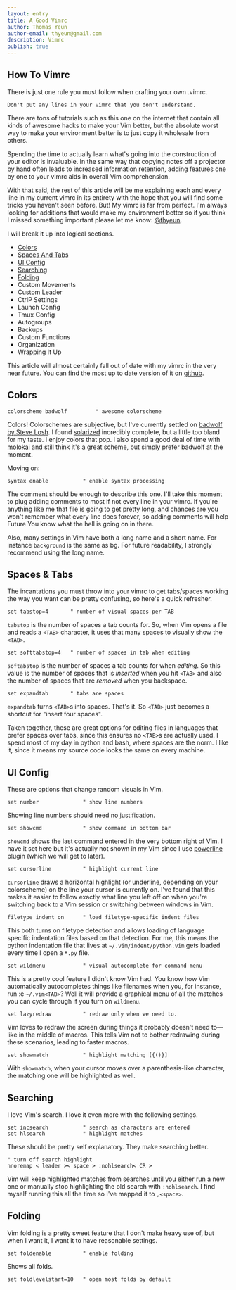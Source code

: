 ```yaml
---
layout: entry
title: A Good Vimrc
author: Thomas Yeun
author-email: thyeun@gmail.com
description: Vimrc
publish: true
---
```



## How To Vimrc

There is just one rule you must follow when crafting your own .vimrc.

<pre><code>Don't put any lines in your vimrc that you don't understand.
</code></pre>

There are tons of tutorials such as this one on the internet that contain all kinds of awesome hacks to make your Vim better, but the absolute worst way to make your environment better is to just copy it wholesale from others.

Spending the time to actually learn what's going into the construction of your editor is invaluable. In the same way that copying notes off a projector by hand often leads to increased information retention, adding features one by one to your vimrc aids in overall Vim comprehension.

With that said, the rest of this article will be me explaining each and every line in my current vimrc in its entirety with the hope that you will find some tricks you haven't seen before. But! My vimrc is far from perfect. I'm always looking for additions that would make my environment better so if you think I missed something important please let me know: [@thyeun](https://twitter.com/thyeun).

I will break it up into logical sections.

+ [Colors](http://thyeun.github.io/2020/01/29/A-Good-Vimrc.html#colors)
+ [Spaces And Tabs](http://thyeun.github.io/2020/01/29/A-Good-Vimrc.html#spaces)
+ [UI Config](http://thyeun.github.io/2020/01/29/A-Good-Vimrc.html#ui)
+ [Searching](http://thyeun.github.io/2020/01/29/A-Good-Vimrc.html#search)
+ [Folding](http://thyeun.github.io/2020/01/29/A-Good-Vimrc.html#fold)
+ Custom Movements
+ Custom Leader
+ CtrlP Settings
+ Launch Config
+ Tmux Config
+ Autogroups
+ Backups
+ Custom Functions
+ Organization
+ Wrapping It Up

This article will almost certainly fall out of date with my vimrc in the very near future. You can find the most up to date version of it on [github](https://github.com/thyeun/dotfiles/blob/master/.vimrc).

## Colors

<pre><code>colorscheme badwolf         " awesome colorscheme
</code></pre>

Colors! Colorschemes are subjective, but I've currently settled on [badwolf by Steve Losh](https://github.com/sjl/badwolf/). I found [solarized](https://github.com/altercation/Vim-colors-solarized.git) incredibly complete, but a little too bland for my taste. I enjoy colors that pop. I also spend a good deal of time with [molokai](https://github.com/tomasr/molokai.git) and still think it's a great scheme, but simply prefer badwolf at the moment.

Moving on:

<pre><code>syntax enable           " enable syntax processing
</code></pre>

The comment should be enough to describe this one. I'll take this moment to plug adding comments to most if not every line in your vimrc. If you're anything like me that file is going to get pretty long, and chances are you won't remember what every line does forever, so adding comments will help Future You know what the hell is going on in there.

Also, many settings in Vim have both a long name and a short name. For instance `background` is the same as bg. For future readability, I strongly recommend using the long name.

## Spaces & Tabs

The incantations you must throw into your vimrc to get tabs/spaces working the way you want can be pretty confusing, so here's a quick refresher.

<pre><code>set tabstop=4       " number of visual spaces per TAB
</code></pre>

`tabstop` is the number of spaces a tab counts for. So, when Vim opens a file and reads a `<TAB>` character, it uses that many spaces to visually show the `<TAB>`.

<pre><code>set softtabstop=4   " number of spaces in tab when editing
</code></pre>

`softabstop` is the number of spaces a tab counts for when *editing*. So this value is the number of spaces that is *inserted* when you hit `<TAB>` and also the number of spaces that are *removed* when you backspace.

<pre><code>set expandtab       " tabs are spaces
</code></pre>

`expandtab` turns `<TAB>`s into spaces. That's it. So `<TAB>` just becomes a shortcut for "insert four spaces".

Taken together, these are great options for editing files in languages that prefer spaces over tabs, since this ensures no `<TAB>`s are actually used. I spend most of my day in python and bash, where spaces are the norm. I like it, since it means my source code looks the same on every machine.

## UI Config

These are options that change random visuals in Vim.

<pre><code>set number              " show line numbers
</code></pre>

Showing line numbers should need no justification.

<pre><code>set showcmd             " show command in bottom bar
</code></pre>

`showcmd` shows the last command entered in the very bottom right of Vim. I have it set here but it's actually not shown in my Vim since I use [powerline](https://github.com/Lokaltog/powerline) plugin (which we will get to later).

<pre><code>set cursorline          " highlight current line
</code></pre>

`cursorline` draws a horizontal highlight (or underline, depending on your colorscheme) on the line your cursor is currently on. I've found that this makes it easier to follow exactly what line you left off on when you're switching back to a Vim session or switching between windows in Vim.

<pre><code>filetype indent on      " load filetype-specific indent files
</code></pre>

This both turns on filetype detection and allows loading of language specific indentation files based on that detection. For me, this means the python indentation file that lives at `~/.vim/indent/python.vim` gets loaded every time I open a `*.py` file.

<pre><code>set wildmenu            " visual autocomplete for command menu
</code></pre>

This is a pretty cool feature I didn't know Vim had. You know how Vim automatically autocompletes things like filenames when you, for instance, run :e `~/.vim<TAB>`? Well it will provide a graphical menu of all the matches you can cycle through if you turn on `wildmenu`.

<pre><code>set lazyredraw          " redraw only when we need to.
</code></pre>

Vim loves to redraw the screen during things it probably doesn't need to—like in the middle of macros. This tells Vim not to bother redrawing during these scenarios, leading to faster macros.

<pre><code>set showmatch           " highlight matching [{()}]
</code></pre>

With `showmatch`, when your cursor moves over a parenthesis-like character, the matching one will be highlighted as well.

## Searching

I love Vim's search. I love it even more with the following settings.

<pre><code>set incsearch           " search as characters are entered
set hlsearch            " highlight matches
</code></pre>

These should be pretty self explanatory. They make searching better.

<pre><code>" turn off search highlight
nnoremap < leader >< space > :nohlsearch< CR >
</code></pre>

Vim will keep highlighted matches from searches until you either run a new one or manually stop highlighting the old search with `:nohlsearch`. I find myself running this all the time so I've mapped it to `,<space>`.

## Folding

Vim folding is a pretty sweet feature that I don't make heavy use of, but when I want it, I want it to have reasonable settings.

<pre><code>set foldenable          " enable folding
</code></pre>

Shows all folds.

<pre><code>set foldlevelstart=10   " open most folds by default
</code></pre>

